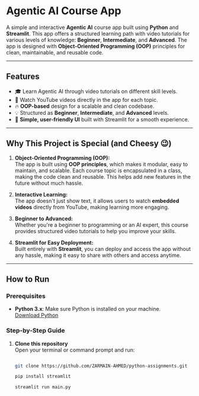 # Agentic AI Course App

A simple and interactive **Agentic AI** course app built using **Python** and **Streamlit**. This app offers a structured learning path with video tutorials for various levels of knowledge: **Beginner**, **Intermediate**, and **Advanced**. The app is designed with **Object-Oriented Programming (OOP)** principles for clean, maintainable, and reusable code.

---

## Features

- 🎓 Learn Agentic AI through video tutorials on different skill levels.
- 🎥 Watch YouTube videos directly in the app for each topic.
- 🔥 **OOP-based** design for a scalable and clean codebase.
- 💡 Structured as **Beginner**, **Intermediate**, and **Advanced** levels.
- 🌟 **Simple, user-friendly UI** built with Streamlit for a smooth experience.

---

## Why This Project is Special (and Cheesy 😉)

1. **Object-Oriented Programming (OOP):**  
   The app is built using **OOP principles**, which makes it modular, easy to maintain, and scalable. Each course topic is encapsulated in a class, making the code clean and reusable. This helps add new features in the future without much hassle.

2. **Interactive Learning:**  
   The app doesn't just show text, it allows users to watch **embedded videos** directly from YouTube, making learning more engaging.

3. **Beginner to Advanced:**  
   Whether you're a beginner to programming or an AI expert, this course provides structured video tutorials to help you improve your skills.

4. **Streamlit for Easy Deployment:**  
   Built entirely with **Streamlit**, you can deploy and access the app without any hassle, making it easy to share with others and access anytime.

---

## How to Run

### Prerequisites
- **Python 3.x**: Make sure Python is installed on your machine.  
  [Download Python](https://www.python.org/downloads/)

### Step-by-Step Guide

1. **Clone this repository**  
   Open your terminal or command prompt and run:


   ```bash

   git clone https://github.com/ZARMAIN-AHMED/python-assignments.git

   pip install streamlit

   streamlit run main.py

